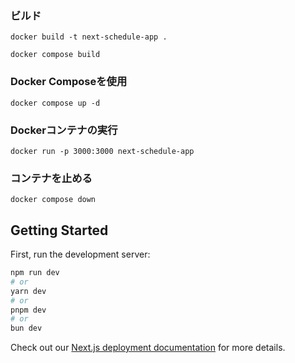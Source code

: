 ### ビルド
```
docker build -t next-schedule-app .

docker compose build
```

### Docker Composeを使用
```
docker compose up -d
```

###  Dockerコンテナの実行
```
docker run -p 3000:3000 next-schedule-app
```

### コンテナを止める
```
docker compose down 
```

## Getting Started

First, run the development server:

```bash
npm run dev
# or
yarn dev
# or
pnpm dev
# or
bun dev
```


Check out our [Next.js deployment documentation](https://nextjs.org/docs/deployment) for more details.
